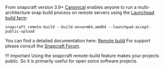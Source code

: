 From snapcraft version 3.9+ [Canonical](https://canonical.com/) enables anyone to run a multi-architecture snap build process on remote servers using the [Launchpad build farm](https://launchpad.net/builders):

    snapcraft remote-build --build-on=arm64,amd64 --launchpad-accept-public-upload

You can find a detailed documentation here: [Remote build](https://snapcraft.io/docs/remote-build)
For support please consult the [Snapcraft Forum](https://forum.snapcraft.io/).

!!! important
    Using the snapcraft remote-build feature makes your projects public. So it is primarily useful for open sorce software projects.





    
